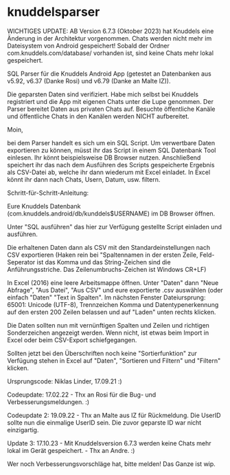 # knuddelsparser

WICHTIGES UPDATE: AB Version 6.7.3 (Oktober 2023) hat Knuddels eine Änderung in der Architektur vorgenommen. Chats werden nicht mehr im Dateisystem von Android gespeichert! Sobald der Ordner com.knuddels.com/database/ vorhanden ist, sind keine Chats mehr lokal gespeichert.

SQL Parser für die Knuddels Android App (getestet an Datenbanken aus v5.92, v6.37 (Danke Rosi) und v6.79 (Danke an Malte IZ)).

Die geparsten Daten sind verifiziert. Habe mich selbst bei Knuddels registriert und die App mit eigenen Chats unter die Lupe genommen.
Der Parser bereitet Daten aus privaten Chats auf. Besuchte öffentliche Kanäle und öffentliche Chats in den Kanälen werden NICHT aufbereitet.


Moin,

bei dem Parser handelt es sich um ein SQL Script. Um verwertbare Daten exportieren zu können, müsst ihr das Script in einem SQL Datenbank Tool einlesen.
Ihr könnt beispielsweise DB Browser nutzen. Anschließend speichert ihr das nach dem Ausführen des Scripts gespeicherte Ergebnis als CSV-Datei ab, welche ihr dann wiederum mit Excel einladet. In Excel könnt ihr dann nach Chats, Usern, Datum, usw. filtern.

Schritt-für-Schritt-Anleitung:

Eure Knuddels Datenbank (com.knuddels.android/db/kunddels$USERNAME) im DB Browser öffnen.

Unter "SQL ausführen" das hier zur Verfügung gestellte Script einladen und ausführen.

Die erhaltenen Daten dann als CSV mit den Standardeinstellungen nach CSV exportieren (Haken rein bei "Spaltennamen in der ersten Zeile, Feld-Seperator ist das Komma und das String-Zeichen sind die Anführungsstriche. Das Zeilenumbruchs-Zeichen ist Windows CR+LF)

In Excel (2016) eine leere Arbeitsmappe öffnen. Unter "Daten" dann "Neue Abfrage", "Aus Datei", "Aus CSV" und eure exportierte .csv auswählen (oder einfach "Daten" "Text in Spalten".
Im nächsten Fenster Dateiursprung: 65001: Unicode (UTF-8), Trennzeichen Komma und Datentypenerkennung auf den ersten 200 Zeilen belassen und auf "Laden" unten rechts klicken.


Die Daten sollten nun mit vernünftigen Spalten und Zeilen und richtigen Sonderzeichen angezeigt werden. Wenn nicht, ist etwas beim Import in Excel oder beim CSV-Export schiefgegangen.

Sollten jetzt bei den Überschriften noch keine "Sortierfunktion" zur Verfügung stehen in Excel auf "Daten", "Sortieren und Filtern" und "Filtern" klicken.

Ursprungscode: Niklas Linder, 17.09.21 :)

Codeupdate: 17.02.22 - Thx an Rosi für die Bug- und Verbesserungsmeldungen. :)

Codeupdate 2: 19.09.22 - Thx an Malte aus IZ für Rückmeldung. Die UserID sollte nun die einmalige UserID sein. Die zuvor geparste ID war nicht einzigartig.

Update 3: 17.10.23 - Mit Knuddelsversion 6.7.3 werden keine Chats mehr lokal im Gerät gespeichert. - Thx an Andre. :)


Wer noch Verbesserungsvorschläge hat, bitte melden! Das Ganze ist wip.
